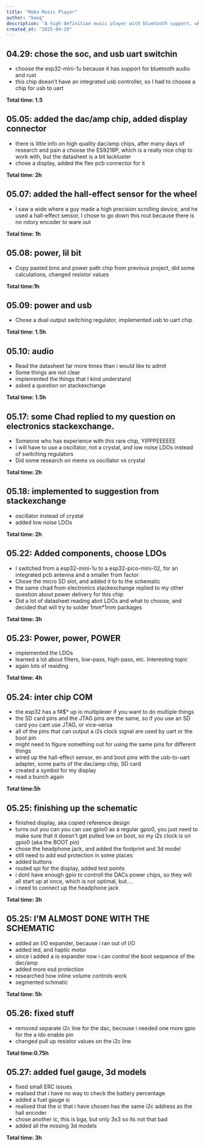 ```yaml
---
title: "Meko Music Player"
author: "koeg"
description: "A high definition music player with bluetooth support, which has an e paper display and a physical wheel"
created_at: "2025-04-29"
---
```

## 04.29: chose the soc, and usb uart switchin
- choose the esp32-mini-1u because it has support for bluetooth audio and rust 
- this chip doesn't have an integrated usb controller, so I had to choose a chip for usb to uart
  
**Total time: 1.5**
  
## 05.05: added the dac/amp chip, added display connector
- there is little info on high quality dac/amp chips, after many days of research and pain a choose the ES9218P, which is a really nice chip to work with, but the datasheet is a bit lackluster
- chose a display, added the flex pcb connector for it
  
**Total time: 2h**
  
## 05.07: added the hall-effect sensor for the wheel
- I saw a wide where a guy made a high precision scrolling device, and he used a hall-effect sensor, I chose to go down this rout because there is no rotory encoder to ware out
  
**Total time: 1h**
  
## 05.08: power, lil bit
- Copy pasted bms and power path chip from previous project, did some calculations, changed resistor values
  
**Total time:1h**
  
## 05.09: power and usb
- Chose a dual output switching regulator, implemented usb to uart chip
  
**Total time: 1.5h**
  
## 05.10: audio
- Read the datasheet far more times than i would like to admit
- Some things are not clear 
- implemented the things that I kind understand 
- asked a question on stackexchange
  
**Total time: 1.5h**
  
## 05.17: some Chad replied to my question on electronics stackexchange. 
- Someone who has experience with this rare chip, YIPPPEEEEEE
- I will have to use a oscillator, not a crystal, and low noise LDOs instead of switching regulators
- Did some research on mems vs oscillator vs crystal
  
**Total time: 2h**
  
## 05.18: implemented to suggestion from stackexchange
- oscillator instead of crystal
- added low noise LDOs
  
**Total time: 2h**
  
## 05.22: Added components, choose LDOs
- I switched from a esp32-mini-1u to a esp32-pico-mini-02, for an integrated pcb antenna and a smaller from factor
- Chose the micro SD slot, and added it to to the schematic
- the same chad from electronics stackexchange replied to my other question about power delivery for this chip
- Did a lot of datasheet reading abot LDOs and what to choose, and decided that will try to solder 1mm*1mm packages
  
**Total time: 3h**
  
## 05.23: Power, power, POWER 
- implemented the LDOs
- learned a lot about filters, low-pass, high-pass, etc. Interesting topic 
- again lots of reaiding
  
**Total time: 4h**
  
## 05.24: inter chip COM 
- the esp32 has a f#$* up io multiplexer if you want to do multiple things
- the SD card pins and the JTAG pins are the same, so if you use an SD card you cant use JTAG, or vice-versa 
- all of the pins that can output a i2s clock signal are used by uart or the boot pin
- might need to figure something out for using the same pins for different things
- wired up the hall-effect sensor, en and boot pins with the usb-to-uart adapter, some parts of the dac/amp chip, SD card
- created a symbol for my display
- read a bunch again
  
**Total time:5h**
  
## 05.25: finishing up the schematic
- finished display, aka copied reference design 
- turns out you can you can use gpio0 as a regular gpio0, you just need to make sure that it doesn't get pulled low on boot, so my i2s clock is on gpio0 (aka the BOOT pin)
- chose the headphone jack, and added the footprint and 3d model
- still need to add esd protection in some places
- added buttons
- routed spi for the display, added test points
- i dont have enough gpio to controll the DACs power chips, so they will all start up at once, which is not optimal, but....
- i need to connect up the headphone jack
  
**Total time: 3h**
  
## 05.25: I'M ALMOST DONE WITH THE SCHEMATIC 
- added an I/O expander, because i ran out of I/O
- added led, and haptic motor
- since i added a io expander now i can control the boot sequence of the dac/amp 
- added more esd protection
- researched how inline volume controls work
- segmented schmatic
  
**Total time: 5h**
  
## 05.26: fixed stuff
- removed separate i2c line for the dac, becouse i needed one more gpio for the a ldo enable pin
- changed pull up resistor values on the i2c line
  
**Total time:0.75h**
  
## 05.27: added fuel gauge, 3d models
- fixed small ERC issues
- realised that i have no way to check the battery percentage
- added a fuel gauge ic 
- realised that the ic that i have chosen has the same i2c address as the hall encoder
- chose another ic, this is bga, but only 3x3 so its not that bad 
- added all the missing 3d models
  
**Total time: 3h**
  
